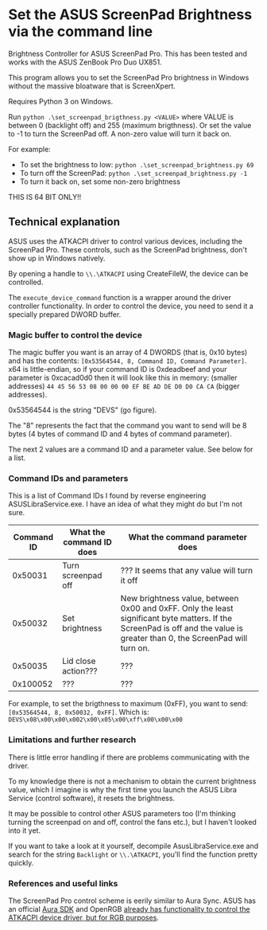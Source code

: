 # Set the ASUS ScreenPad Brightness via the command line

Brightness Controller for ASUS ScreenPad Pro. This has been tested and works with the ASUS ZenBook Pro Duo UX851.

This program allows you to set the ScreenPad Pro brightness in Windows without the massive bloatware that is ScreenXpert.

Requires Python 3 on Windows.

Run `python .\set_screenpad_brigthness.py <VALUE>` where VALUE is between 0 (backlight off) and 255 (maximum brigthness). Or set the value to -1 to turn the ScreenPad off. A non-zero value will turn it back on.

For example:

* To set the brightness to low: `python .\set_screenpad_brightness.py 69`
* To turn off the ScreenPad: `python .\set_screenpad_brightness.py -1`
* To turn it back on, set some non-zero brightness

THIS IS 64 BIT ONLY!!

## Technical explanation

ASUS uses the ATKACPI driver to control various devices, including the ScreenPad Pro. These controls, such as the ScreenPad brightness, don't show up in Windows natively.

By opening a handle to `\\.\ATKACPI` using CreateFileW, the device can be controlled.

The `execute_device_command` function is a wrapper around the driver controller functionality. In order to control the device, you need to send it a specially prepared DWORD buffer.

### Magic buffer to control the device

The magic buffer you want is an array of 4 DWORDS (that is, 0x10 bytes) and has the contents: `[0x53564544, 8, Command ID, Command Parameter]`. x64 is little-endian, so if your command ID is 0xdeadbeef and your parameter is 0xcacad0d0 then it will look like this in memory: (smaller addresses) `44 45 56 53 08 00 00 00 EF BE AD DE D0 D0 CA CA` (bigger addresses).

0x53564544 is the string "DEVS" (go figure).

The "8" represents the fact that the command you want to send will be 8 bytes (4 bytes of command ID and 4 bytes of command parameter).

The next 2 values are a command ID and a parameter value. See below for a list.

### Command IDs and parameters

This is a list of Command IDs I found by reverse engineering ASUSLibraService.exe. I have an idea of what they might do but I'm not sure.

Command ID | What the command ID does | What the command parameter does
--- | --- | ---
0x50031 | Turn screenpad off | ??? It seems that any value will turn it off
0x50032 | Set brightness | New brightness value, between 0x00 and 0xFF. Only the least significant byte matters. If the ScreenPad is off and the value is greater than 0, the ScreenPad will turn on.
0x50035 | Lid close action??? | ???
0x100052 | ??? | ???

For example, to set the brigthness to maximum (0xFF), you want to send: `[0x53564544, 8, 0x50032, 0xFF]`. Which is: `DEVS\x08\x00\x00\x002\x00\x05\x00\xff\x00\x00\x00`

### Limitations and further research

There is little error handling if there are problems communicating with the driver.

To my knowledge there is not a mechanism to obtain the current brightness value, which I imagine is why the first time you launch the ASUS Libra Service (control software), it resets the brightness.

It may be possible to control other ASUS parameters too (I'm thinking turning the screenpad on and off, control the fans etc.), but I haven't looked into it yet.

If you want to take a look at it yourself, decompile AsusLibraService.exe and search for the string `Backlight` or `\\.\ATKACPI`, you'll find the function pretty quickly.

### References and useful links

The ScreenPad Pro control scheme is eerily similar to Aura Sync. ASUS has an official [Aura SDK](https://www.ASUS.com/campaign/aura/us/AURA-ready.php) and OpenRGB [already has functionality to control the ATKACPI device driver, but for RGB purposes](https://gitlab.com/CalcProgrammer1/OpenRGB).
